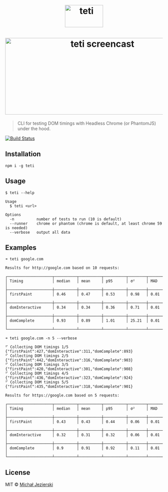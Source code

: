 <h1 align="center">
    <br>
    <img width=122 height=71 src="https://raw.githubusercontent.com/msn0/teti/master/teti.png" alt="teti" />
    <br>
    <br>
	<img width=606 height=244 src="https://raw.githubusercontent.com/msn0/teti/master/screencast.gif" alt="teti screencast" />
	<br>
</h1>

> CLI for testing DOM timings with Headless Chrome (or PhantomJS) under the hood.

[![Build Status](https://travis-ci.org/msn0/teti.svg?branch=master)](http://travis-ci.org/msn0/teti)

## Installation

```
npm i -g teti
```

## Usage

```
$ teti --help

Usage
  $ teti <url>

Options
  -n          number of tests to run (10 is default)
  --runner    chrome or phantom (chrome is default, at least chrome 59 is needed)
  --verbose   output all data
```

## Examples

```
➜ teti google.com

Results for http://google.com based on 10 requests:

┌────────────────────┬──────────┬──────────┬──────────┬────────┬────────┐
│ Timing             │ median   │ mean     │ p95      │ σ²     │ MAD    │
├────────────────────┼──────────┼──────────┼──────────┼────────┼────────┤
│ firstPaint         │ 0.46     │ 0.47     │ 0.53     │ 0.98   │ 0.01   │
├────────────────────┼──────────┼──────────┼──────────┼────────┼────────┤
│ domInteractive     │ 0.34     │ 0.34     │ 0.36     │ 0.71   │ 0.01   │
├────────────────────┼──────────┼──────────┼──────────┼────────┼────────┤
│ domComplete        │ 0.93     │ 0.89     │ 1.01     │ 25.21  │ 0.01   │
└────────────────────┴──────────┴──────────┴──────────┴────────┴────────┘
```

```
➜ teti google.com -n 5 --verbose

⠋ Collecting DOM timings 1/5 {"firstPaint":427,"domInteractive":311,"domComplete":893}
⠋ Collecting DOM timings 2/5 {"firstPaint":442,"domInteractive":316,"domComplete":903}
⠋ Collecting DOM timings 3/5 {"firstPaint":420,"domInteractive":301,"domComplete":908}
⠋ Collecting DOM timings 4/5 {"firstPaint":436,"domInteractive":323,"domComplete":924}
⠋ Collecting DOM timings 5/5 {"firstPaint":435,"domInteractive":318,"domComplete":901}

Results for https://google.com based on 5 requests:

┌────────────────────┬──────────┬──────────┬──────────┬────────┬────────┐
│ Timing             │ median   │ mean     │ p95      │ σ²     │ MAD    │
├────────────────────┼──────────┼──────────┼──────────┼────────┼────────┤
│ firstPaint         │ 0.43     │ 0.43     │ 0.44     │ 0.06   │ 0.01   │
├────────────────────┼──────────┼──────────┼──────────┼────────┼────────┤
│ domInteractive     │ 0.32     │ 0.31     │ 0.32     │ 0.06   │ 0.01   │
├────────────────────┼──────────┼──────────┼──────────┼────────┼────────┤
│ domComplete        │ 0.9      │ 0.91     │ 0.92     │ 0.11   │ 0.01   │
└────────────────────┴──────────┴──────────┴──────────┴────────┴────────┘
```

## License

MIT &copy; [Michał Jezierski](https://github.com/msn0)
